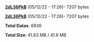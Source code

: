 [**2dL36PkB**](/data/2dL36PkB.txt) (05/12/22 - 17:26)- 7207 bytes

[**2dL36PkB**](/data/2dL36PkB.txt) (05/12/22 - 17:26)- 7207 bytes

**Total Datas**: 6936

**Total Size**: 41.83 MB / 41.8 MB